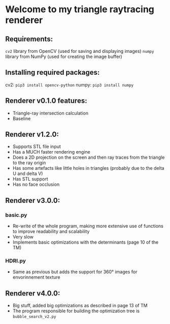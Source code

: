 # Welcome to my triangle raytracing renderer

## Requirements:
```cv2``` library from OpenCV (used for saving and displaying images)
```numpy``` library from NumPy (used for creating the image buffer)

## Installing required packages:
cv2: ```pip3 install opencv-python```
numpy: ```pip3 install numpy```

## Renderer v0.1.0 features:
* Triangle-ray intersection calculation
* Baseline

## Renderer v1.2.0:
* Supports STL file input
* Has a MUCH faster rendering engine
* Does a 2D projection on the screen and then ray traces from the triangle to the ray origin
* Has some artefacts like little holes in triangles (probably due to the delta U and delta V)
* Has STL support
* Has no face occlusion

## Renderer v3.0.0:
### basic.py
* Re-write of the whole program, making more extensive use of functions to improve readability and scalability
* Very slow
* Implements basic optimizations with the determinants (page 10 of the TM)

### HDRI.py
* Same as previous but adds the support for 360° images for envorinnement texture

## Renderer v4.0.0:
* Big stuff, added big optimizations as described in page 13 of TM
* The program responsible for building the optimization tree is ```bubble_search_v2.py```
